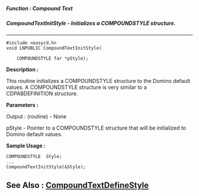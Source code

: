 ##### Function : Compound Text
##### CompoundTextInitStyle - Initializes a COMPOUNDSTYLE structure.
---
```
#include <easycd.h>
void LNPUBLIC CompoundTextInitStyle(

	COMPOUNDSTYLE far *pStyle);
```
**Description :**

This routine initializes a COMPOUNDSTYLE structure to the Domino default 
values.  A COMPOUNDSTYLE structure is very similar to a CDPABDEFINITION 
structure.

**Parameters :**

Output :
(routine)  -  None


pStyle  -  Pointer to a COMPOUNDSTYLE structure that will be initialized to Domino default values.


**Sample Usage :**
```
COMPOUNDSTYLE  Style;
...
CompoundTextInitStyle(&Style);
```
**See Also :**
[CompoundTextDefineStyle](/reference/Func/CompoundTextDefineStyle)
---
